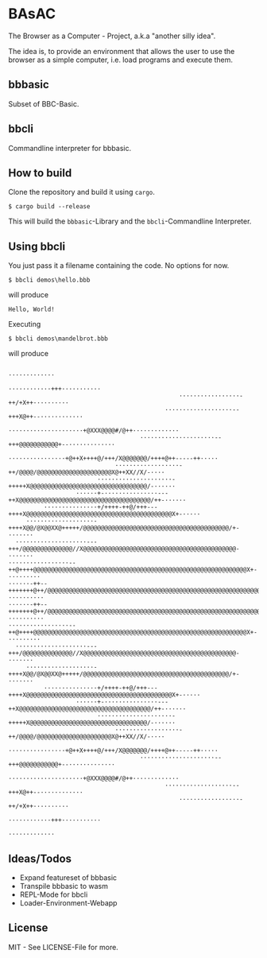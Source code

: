 BAsAC
=====

The Browser as a Computer - Project, a.k.a "another silly idea".

The idea is, to provide an environment that allows the user to use the
browser as a simple computer, i.e. load programs and execute them.


## bbbasic

Subset of BBC-Basic.

## bbcli

Commandline interpreter for bbbasic.


## How to build

Clone the repository and build it using `cargo`.


```shell
$ cargo build --release
```

This will build the `bbbasic`-Library and the `bbcli`-Commandline Interpreter.

## Using bbcli

You just pass it a filename containing the code. No options for now.

```shell
$ bbcli demos\hello.bbb
```

will produce

```shell
Hello, World!
```

Executing

```shell
$ bbcli demos\mandelbrot.bbb
```

will produce

```
                                                            ·············
                                                     ············+++···········                               
                                                ·················-++/+X++··········
                                            ···················--+++X@++--············
                                        ·····················+@XXX@@@@#/@++·············                      
                                     ·····················--+++@@@@@@@@@@@+--·············
                                 ················+@++X++++@/+++/X@@@@@@@/++++@++-----++·····
                              ··················-++/@@@@/@@@@@@@@@@@@@@@@@@@@@X@++XX//X/-····                 
                         ·····················-+++++X@@@@@@@@@@@@@@@@@@@@@@@@@@@@@@@@@/-······
                   ······+-···············---++X@@@@@@@@@@@@@@@@@@@@@@@@@@@@@@@@@@@@@/++-······               
          ···············+/++++-++@/+++---++++X@@@@@@@@@@@@@@@@@@@@@@@@@@@@@@@@@@@@@@@@@X+-·····
     ···················-++++X@@/@X@@XX@+++++/@@@@@@@@@@@@@@@@@@@@@@@@@@@@@@@@@@@@@@@@@/+-·······             
  ····················---+++/@@@@@@@@@@@@@@//X@@@@@@@@@@@@@@@@@@@@@@@@@@@@@@@@@@@@@@@@@@@-·······             
·················--++@++++@@@@@@@@@@@@@@@@@@@@@@@@@@@@@@@@@@@@@@@@@@@@@@@@@@@@@@@@@@@@X+-·········
······-++--+++++++@++/@@@@@@@@@@@@@@@@@@@@@@@@@@@@@@@@@@@@@@@@@@@@@@@@@@@@@@@@@@@@@@@++-··········            
······-++--+++++++@++/@@@@@@@@@@@@@@@@@@@@@@@@@@@@@@@@@@@@@@@@@@@@@@@@@@@@@@@@@@@@@@@++-··········            
·················--++@++++@@@@@@@@@@@@@@@@@@@@@@@@@@@@@@@@@@@@@@@@@@@@@@@@@@@@@@@@@@@@X+-·········            
  ····················---+++/@@@@@@@@@@@@@@//X@@@@@@@@@@@@@@@@@@@@@@@@@@@@@@@@@@@@@@@@@@@-·······
     ···················-++++X@@/@X@@XX@+++++/@@@@@@@@@@@@@@@@@@@@@@@@@@@@@@@@@@@@@@@@@/+-·······             
          ···············+/++++-++@/+++---++++X@@@@@@@@@@@@@@@@@@@@@@@@@@@@@@@@@@@@@@@@@X+-·····              
                   ······+-···············---++X@@@@@@@@@@@@@@@@@@@@@@@@@@@@@@@@@@@@@/++-······
                         ·····················-+++++X@@@@@@@@@@@@@@@@@@@@@@@@@@@@@@@@@/-······                
                              ··················-++/@@@@/@@@@@@@@@@@@@@@@@@@@@X@++XX//X/-····
                                 ················+@++X++++@/+++/X@@@@@@@/++++@++-----++·····
                                     ·····················--+++@@@@@@@@@@@+--·············                    
                                        ·····················+@XXX@@@@#/@++·············
                                            ···················--+++X@++--············
                                                ·················-++/+X++··········                           
                                                     ············+++···········
                                                            ·············

```

## Ideas/Todos

* Expand featureset of bbbasic
* Transpile bbbasic to wasm
* REPL-Mode for bbcli
* Loader-Environment-Webapp

## License

MIT - See LICENSE-File for more.

